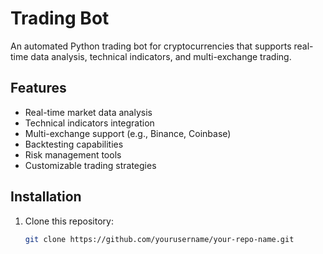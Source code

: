 # Trading Bot

An automated Python trading bot for cryptocurrencies that supports real-time data analysis, technical indicators, and multi-exchange trading.

## Features

- Real-time market data analysis  
- Technical indicators integration  
- Multi-exchange support (e.g., Binance, Coinbase)  
- Backtesting capabilities  
- Risk management tools  
- Customizable trading strategies  

## Installation

1. Clone this repository:  
   ```bash
   git clone https://github.com/yourusername/your-repo-name.git
